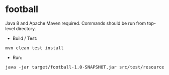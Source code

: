 football
========

Java 8 and Apache Maven required.
Commands should be run from top-level directory.

- Build / Test:

<pre>
mvn clean test install
</pre>

- Run:

<pre>
java -jar target/football-1.0-SNAPSHOT.jar src/test/resources football.dat
</pre>

